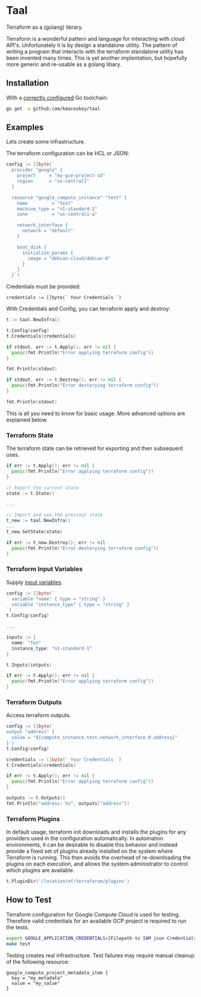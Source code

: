 # Taal

Terraform as a (golang) library.

Terraform is a wonderful pattern and language for interacting with cloud API's. Unfortunately it is by design a standalone utility. The pattern of writing a program that interacts with the terraform standalone utility has been invented many times. This is yet another implentation, but hopefully more generic and re-usable as a golang libary.

## Installation

With a [correctly configured](https://golang.org/doc/install#testing) Go toolchain:

```sh
go get -u github.com/kmacoskey/taal
```

## Examples

Lets create some infrastructure. 

The terraform configuration can be HCL or JSON:

```go
config := []byte(`
  provider "google" {
    project     = "my-gce-project-id"
    region      = "us-central1"
  }

  resource "google_compute_instance" "test" {
    name         = "test"
    machine_type = "n1-standard-1"
    zone         = "us-central1-a"

    network_interface {
      network = "default"
    }

    boot_disk {
      initialize_params {
        image = "debian-cloud/debian-8"
      }
    }
  }`)
```

Credentials must be provided:

```
credentials := []byte(` Your Credentials `)
```

With Credentials and Config, you can terraform apply and destroy:

```go
t := taal.NewInfra()

t.Config(config)
t.Credentials(credentials)

if stdout, err := t.Apply(); err != nil {
  panic(fmt.Println("Error applying terraform config"))
}

fmt.Println(stdout)

if stdout, err := t.Destroy(); err != nil {
  panic(fmt.Println("Error destorying terraform config"))
}

fmt.Println(stdout)
```

This is all you need to know for basic usage. More advanced options are explained below.

### Terraform State

The terraform state can be retrieved for exporting and then subsequent uses.

```go
if err := t.Apply(); err != nil {
  panic(fmt.Println("Error applying terraform config"))
}

// Export the current state
state := t.State()

...

// Import and use the previous state
t_new := taal.NewInfra()
...
t_new.SetState(state)

if err := t_new.Destroy(); err != nil 
  panic(fmt.Println("Error destorying terraform config"))
}
```

### Terraform Input Variables

Supply [input variables](https://www.terraform.io/docs/configuration/variables.html).

```go
config := []byte(`
  variable "name" { type = "string" }
  variable "instance_type" { type = "string" }
`)
t.Config(config)

...

inputs := {
  name: "foo"
  instance_type: "n1-standard-1"
}

t.Inputs(intputs)

if err := t.Apply(); err != nil {
  panic(fmt.Println("Error applying terraform config"))
}
```

### Terraform Outputs

Access terraform outputs.

```go
config := []byte(`
output "address" {
  value = "${compute_instance.test.network_interface.0.address}"
}`)
t.Config(config)

credentials := []byte(` Your Credentials `)
t.Credentials(credentials)

if err := t.Apply(); err != nil {
  panic(fmt.Println("Error applying terraform config"))
}

outputs := t.Outputs()
fmt.Println("address: %s", outputs["address"])
```

### Terraform Plugins

In default usage, terraform init downloads and installs the plugins for any providers used in the configuration automatically. In automation environments, it can be desirable to disable this behavior and instead provide a fixed set of plugins already installed on the system where Terraform is running. This then avoids the overhead of re-downloading the plugins on each execution, and allows the system administrator to control which plugins are available.

```go
t.PluginDir('/location/of/terraforom/plugins')
```

## How to Test

Terraform configuration for Google Compute Cloud is used for testing. Therefore valid credentials for an available GCP project is required to run the tests.

```sh
export GOOGLE_APPLICATION_CREDENTIALS=[Filepath to IAM json Credentials]
make test
```

Testing creates real infrastructure. Test failures may require manual cleanup of the following resource:

```
google_compute_project_metadata_item { 
  key = "my_metadata" 
  value = "my_value" 
}
```


